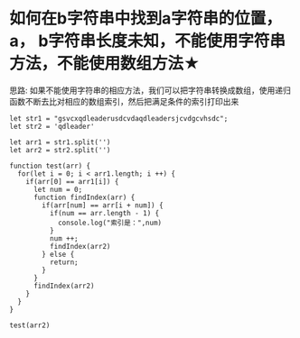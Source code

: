 # 如何在b字符串中找到a字符串的位置，a， b字符串长度未知，不能使用字符串方法，不能使用数组方法★


思路: 如果不能使用字符串的相应方法，我们可以把字符串转换成数组，使用递归函数不断去比对相应的数组索引，然后把满足条件的索引打印出来



```
let str1 = "gsvcxqdleaderusdcvdaqdleadersjcvdgcvhsdc";
let str2 = 'qdleader'

let arr1 = str1.split('')
let arr2 = str2.split('')

function test(arr) {
  for(let i = 0; i < arr1.length; i ++) {
    if(arr[0] == arr1[i]) {
      let num = 0;
      function findIndex(arr) {
        if(arr[num] == arr[i + num]) {
          if(num == arr.length - 1) {
            console.log("索引是：",num)
          }
          num ++;
          findIndex(arr2)
        } else {
          return;
        }
      }
      findIndex(arr2)
    }
  }
}

test(arr2)
```
